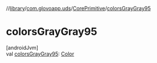 //[library](../../../index.md)/[com.glovoapp.uds](../index.md)/[CorePrimitive](index.md)/[colorsGrayGray95](colors-gray-gray95.md)

# colorsGrayGray95

[androidJvm]\
val [colorsGrayGray95](colors-gray-gray95.md): [Color](https://developer.android.com/reference/kotlin/androidx/compose/ui/graphics/Color.html)
